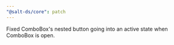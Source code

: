 ```yaml
---
"@salt-ds/core": patch
---
```


Fixed ComboBox's nested button going into an active state when ComboBox is open.
